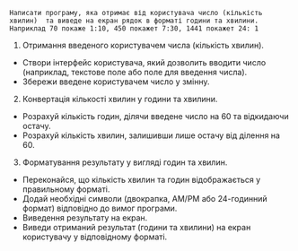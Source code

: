 <!-- Завдання -->
`Написати програму, яка отримає від користувача число (кількість хвилин)  та виведе на екран рядок в форматі години та хвилини.  Наприклад 70 покаже 1:10, 450 покажет 7:30, 1441 покажет 24: 1`

<!-- Реалізація: -->

1. Отримання введеного користувачем числа (кількість хвилин).

* Створи інтерфейс користувача, який дозволить вводити число (наприклад, текстове поле або поле для введення числа).
* Збережи введене користувачем число у змінну.

2.  Конвертація кількості хвилин у години та хвилини.
* Розрахуй кількість годин, ділячи введене число на 60 та відкидаючи остачу.
* Розрахуй кількість хвилин, залишивши лише остачу від ділення на 60.

3. Форматування результату у вигляді годин та хвилин.
* Переконайся, що кількість хвилин та годин відображається у правильному форматі.
* Додай необхідні символи (двокрапка, AM/PM або 24-годинний формат) відповідно до  вимог програми.
* Виведення результату на екран.
* Виведи отриманий результат (години та хвилини) на екран користувачу у відповідному форматі.